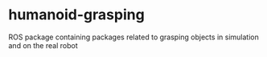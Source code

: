 # humanoid-grasping
ROS package containing packages related to grasping objects in simulation and on the real robot
